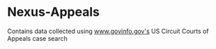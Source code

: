 # Nexus-Appeals
Contains data collected using www.govinfo.gov's US Circuit Courts of Appeals case search 
